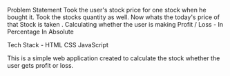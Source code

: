 Problem Statement
Took the user's stock price for one stock when he bought it.
Took the stocks quantity as well.
Now whats the  today's price of that Stock is taken .
Calculating whether the user is making Profit / Loss -
In Percentage
In Absolute

Tech Stack -
HTML
CSS
JavaScript

This is a simple web application created to calculate the stock whether the user gets profit or loss.